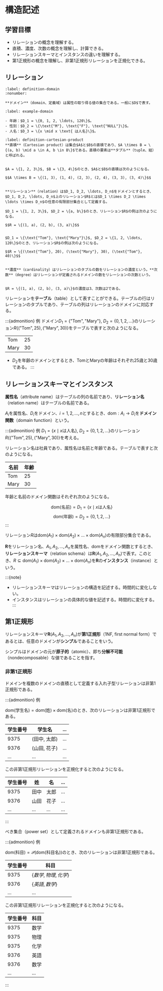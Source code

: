 # 構造記述

## 学習目標

- リレーションの概念を理解する。
- 直積、濃度、次数の概念を理解し、計算できる。
- リレーションスキーマとインスタンスの違いを理解する。
- 第1正規形の概念を理解し、非第1正規形リレーションを正規化できる。

## リレーション

````{prf:definition}
:label: definition-domain
:nonumber:

**ドメイン**（domain、定義域）は属性の取り得る値の集合である。一般に$D$で表す。
````

````{prf:example}
:label: example-domain

- 年齢：$D_1 = \{0, 1, 2, \ldots, 120\}$。
- 性別：$D_2 = \{\text{"M"}, \text{"F"}, \text{"NULL"}\}$。
- 人名：$D_3 = \{x \mid x \text{ は人名}\}$。
````

````{prf:definition}
:label: definition-cartesian-product
**直積**（Cartesian product）は集合$A$と$B$の直積であり、$A \times B = \{(a, b) \mid a \in A, b \in B\}$である。直積の要素は**タプル**（tuple、組）と呼ばれる。
````

````{prf:example}

$A = \{1, 2, 3\}$, $B = \{3, 4\}$のとき、$A$と$B$の直積は次のようになる。

$$A \times B = \{(1, 3), (1, 4), (2, 3), (2, 4), (3, 3), (3, 4)\}$$
````

````{prf:definition}

**リレーション**（relation）は$D_1, D_2, \ldots, D_n$をドメインとするとき、$D_1, D_2, \ldots, D_n$上のリレーション$R$とは$D_1 \times D_2 \times \ldots \times D_n$の任意の有限部分集合として定義する。
````

````{prf:example}
$D_1 = \{1, 2, 3\}$, $D_2 = \{a, b\}$のとき、リレーション$R$の例は次のようになる。

$$R = \{(1, a), (2, b), (3, a)\}$$
````

````{prf:definition}

$D_1 = \{\text{"Tom"}, \text{"Mary"}\}$, $D_2 = \{1, 2, \ldots, 120\}$のとき、リレーション$R$の例は次のようになる。

$$R = \{(\text{"Tom"}, 20), (\text{"Mary"}, 30), (\text{"Tom"}, 40)\}$$
````

````{prf:definition}

**濃度**（cardinality）はリレーションのタプルの数をリレーションの濃度という。**次数**（degree）はリレーションが定義されるドメインの数をリレーションの次数という。
````

````{prf:example}

$R = \{(1, a), (2, b), (3, a)\}$の濃度は3、次数は2である。
````

<!-- ````{prf:definition} -->

リレーションを**テーブル**（table）として表すことができる。テーブルの行はリレーションのタプルであり、テーブルの列はリレーションのドメインに対応する。

:::{admonition} 例
ドメイン$D_1 = \{\text{"Tom"}, \text{"Mary"}\}$, $D_2 = \{0, 1, 2, \ldots\}$のリレーション$R\{(\text{"Tom"}, 25), (\text{"Mary"}, 30)\}$をテーブルで表すと次のようになる。

|      |     |
| ---- | --- |
| Tom  | 25  |
| Mary | 30  |

- $D_2$を年齢のドメインとするとき、TomとMaryの年齢はそれぞれ25歳と30歳である。
:::

## リレーションスキーマとインスタンス

**属性名**（attribute name）はテーブルの列の名前であり、**リレーション名**（relation name）はテーブルの名前である。

$A_i$を属性名、$D_i$をドメイン、$i=1, 2, \ldots, n$とするとき、$\text{dom}: A_i \to D_i$を**ドメイン関数**（domain function）という。

:::{admonition} 例
$D_1=\{x \mid x \text{は人名}\}$, $D_2=\{0, 1, 2, \ldots\}$のリレーション$R\{(\text{"Tom"}, 25), (\text{"Mary"}, 30)\}$を考える。

リレーション名は社員であり、属性名は名前と年齢である。テーブルで表すと次のようになる。

| 名前 | 年齢 |
| ---- | ---- |
| Tom  | 25   |
| Mary | 30   |

年齢と名前のドメイン関数はそれぞれ次のようになる。

$$\text{dom}(\text{名前}) = D_1 = \{x \mid x \text{は人名}\}$$
$$\text{dom}(\text{年齢}) = D_2 = \{0, 1, 2, \ldots\}$$
:::

リレーション$R$は$\text{dom}(A_1) \times \text{dom}(A_2) \times \ldots \times \text{dom}(A_n)$の有限部分集合である。

$\boldsymbol{R}$をリレーション名、$A_1, A_2, \ldots, A_n$を属性名、$\text{dom}$をドメイン関数とするとき、**リレーションスキーマ**（relation schema）は$\boldsymbol{R}(A_1, A_2, \ldots, A_n)$で表す。このとき、$R \subseteq \text{dom}(A_1) \times \text{dom}(A_2) \times \ldots \times \text{dom}(A_n)$を$\boldsymbol{R}$の**インスタンス**（instance）という。

:::{note}
- リレーションスキーマはリレーションの構造を記述する。時間的に変化しない。
- インスタンスはリレーションの具体的な値を記述する。時間的に変化する。
:::

## 第1正規形

リレーションスキーマ$\boldsymbol{R}(A_1, A_2, \ldots, A_n)$が**第1正規形**（1NF, first normal form）であるとは、任意のドメインが**シンプル**であることをいう。

シンプルはドメインの元が**原子的**（atomic）、即ち**分解不可能**（nondecomposable）な値であることを指す。

### 非第1正規形

ドメインを複数のドメインの直積として定義する入れ子型リレーションは非第1正規形である。   

:::{admonition} 例

$\text{dom}(\text{学生名}) = \text{dom}(\text{姓}) \times \text{dom}(\text{名})$のとき、次のリレーションは非第1正規形である。

| 学生番号 | 学生名       | ... |
| -------- | ------------ | --- |
| 9375     | (田中, 太郎) | ... |
| 9376     | (山田, 花子) | ... |
| ...      | ...          | ... |

この非第1正規形リレーションを正規化すると次のようになる。

| 学生番号 | 姓   | 名   | ... |
| -------- | ---- | ---- | --- |
| 9375     | 田中 | 太郎 | ... |
| 9376     | 山田 | 花子 | ... |
| ...      | ...  | ...  | ... |
:::

べき集合（power set）として定義されるドメインも非第1正規形である。

:::{admonition} 例

$\text{dom}(\text{科目}) = \mathcal{P}(\text{dom}(\text{科目名}))$のとき、次のリレーションは非第1正規形である。

| 学生番号 | 科目                   |
| -------- | ---------------------- |
| 9375     | $\{数学, 物理, 化学\}$ |
| 9376     | $\{英語, 数学\}$       |
| ...      | ...                    |

この非第1正規形リレーションを正規化すると次のようになる。

| 学生番号 | 科目 |
| -------- | ---- |
| 9375     | 数学 |
| 9375     | 物理 |
| 9375     | 化学 |
| 9376     | 英語 |
| 9376     | 数学 |
| ...      | ...  |
:::